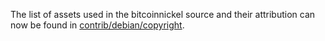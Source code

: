 The list of assets used in the bitcoinnickel source and their attribution can now be found in [contrib/debian/copyright](../contrib/debian/copyright).
